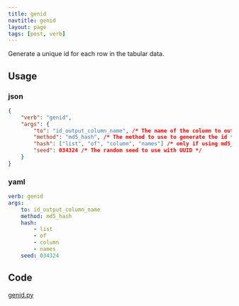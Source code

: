 ```yaml
---
title: genid
navtitle: genid
layout: page
tags: [post, verb]
---
```

Generate a unique id for each row in the tabular data.

## Usage
### json
```json
{
    "verb": "genid",
    "args": {
        "to": "id_output_column_name", /* The name of the column to output the id to */
        "method": "md5_hash", /* The method to use to generate the id */
        "hash": ["list", "of", "column", "names"] /* only if using md5_hash */,
        "seed": 034324 /* The random seed to use with UUID */
    }
}
```

### yaml
```yaml
verb: genid
args:
    to: id_output_column_name
    method: md5_hash
    hash:
        - list
        - of
        - column
        - names
    seed: 034324
```

## Code
[genid.py](https://dev.azure.com/msresearch/Resilience/_git/ire-indexing?path=/python/graphrag/graphrag/indexing/verbs/genid.py)